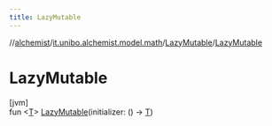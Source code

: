 ```yaml
---
title: LazyMutable
---
```

//[alchemist](../../../index.html)/[it.unibo.alchemist.model.math](../index.html)/[LazyMutable](index.html)/[LazyMutable](-lazy-mutable.html)



# LazyMutable



[jvm]\
fun <[T](index.html)> [LazyMutable](-lazy-mutable.html)(initializer: () -> [T](index.html))




